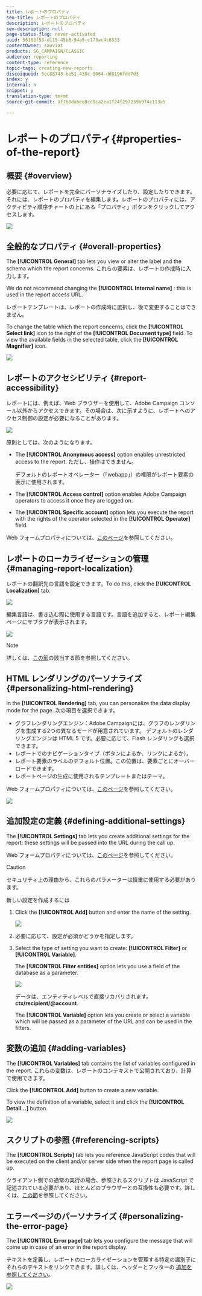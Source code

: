 ```yaml
---
title: レポートのプロパティ
seo-title: レポートのプロパティ
description: レポートのプロパティ
seo-description: null
page-status-flag: never-activated
uuid: 56163f53-d115-45b8-94a5-c173ac4c6533
contentOwner: sauviat
products: SG_CAMPAIGN/CLASSIC
audience: reporting
content-type: reference
topic-tags: creating-new-reports
discoiquuid: 5ec88743-be51-438c-9064-dd0196fdd7d3
index: y
internal: n
snippet: y
translation-type: tm+mt
source-git-commit: af768da6ee8cc0ca2ea1f24f297239b974c113a5

---
```



# レポートのプロパティ{#properties-of-the-report}

## 概要 {#overview}

必要に応じて、レポートを完全にパーソナライズしたり、設定したりできます。それには、レポートのプロパティを編集します。レポートのプロパティには、アクティビティ順序チャートの上にある「プロパティ」ボタンをクリックしてアクセスします。

![](assets/s_ncs_advuser_report_properties_01.png)

## 全般的なプロパティ {#overall-properties}

The **[!UICONTROL General]** tab lets you view or alter the label and the schema which the report concerns. これらの要素は、レポートの作成時に入力します。

We do not recommend changing the **[!UICONTROL Internal name]** : this is used in the report access URL.

レポートテンプレートは、レポートの作成時に選択し、後で変更することはできません。

To change the table which the report concerns, click the **[!UICONTROL Select link]** icon to the right of the **[!UICONTROL Document type]** field. To view the available fields in the selected table, click the **[!UICONTROL Magnifier]** icon.

![](assets/s_ncs_advuser_report_properties_02.png)

## レポートのアクセシビリティ {#report-accessibility}

レポートには、例えば、Web ブラウザーを使用して、Adobe Campaign コンソール以外からアクセスできます。その場合は、次に示すように、レポートへのアクセス制御の設定が必要になることがあります。

![](assets/s_ncs_advuser_report_properties_02b.png)

原則としては、次のようになります。

* The **[!UICONTROL Anonymous access]** option enables unrestricted access to the report. ただし、操作はできません。

   デフォルトのレポートオペレーター（「webapp」）の権限がレポート要素の表示に使用されます。

* The **[!UICONTROL Access control]** option enables Adobe Campaign operators to access it once they are logged on.
* The **[!UICONTROL Specific account]** option lets you execute the report with the rights of the operator selected in the **[!UICONTROL Operator]** field.

Web フォームプロパティについては、[このページ](../../web/using/about-web-forms.md)を参照してください。

## レポートのローカライゼーションの管理 {#managing-report-localization}

レポートの翻訳先の言語を設定できます。To do this, click the **[!UICONTROL Localization]** tab.

![](assets/s_ncs_advuser_report_properties_06.png)

編集言語は、書き込む際に使用する言語です。言語を追加すると、レポート編集ページにサブタブが表示されます。

![](assets/s_ncs_advuser_report_properties_05a.png)

>[!NOTE]
>
>詳しくは、[この節](../../web/using/translating-a-web-form.md)の該当する節を参照してください。

## HTML レンダリングのパーソナライズ {#personalizing-html-rendering}

In the **[!UICONTROL Rendering]** tab, you can personalize the data display mode for the page. 次の項目を選択できます。

* グラフレンダリングエンジン：Adobe Campaignには、グラフのレンダリングを生成する2つの異なるモードが用意されています。 デフォルトのレンダリングエンジンは HTML 5 です。必要に応じて、Flash レンダリングも選択できます。
* レポートでのナビゲーションタイプ（ボタンによるか、リンクによるか）。
* レポート要素のラベルのデフォルト位置。この位置は、要素ごとにオーバーロードできます。
* レポートページの生成に使用されるテンプレートまたはテーマ。

Web フォームプロパティについては、[このページ](../../web/using/about-web-forms.md)を参照してください。

![](assets/s_ncs_advuser_report_properties_08.png)

## 追加設定の定義 {#defining-additional-settings}

The **[!UICONTROL Settings]** tab lets you create additional settings for the report: these settings will be passed into the URL during the call up.

Web フォームプロパティについては、[このページ](../../web/using/about-web-forms.md)を参照してください。

>[!CAUTION]
>
>セキュリティ上の理由から、これらのパラメーターは慎重に使用する必要があります。

新しい設定を作成するには

1. Click the **[!UICONTROL Add]** button and enter the name of the setting.

   ![](assets/s_ncs_advuser_report_properties_09a.png)

1. 必要に応じて、設定が必須かどうかを指定します。
1. Select the type of setting you want to create: **[!UICONTROL Filter]** or **[!UICONTROL Variable]**.

   The **[!UICONTROL Filter entities]** option lets you use a field of the database as a parameter.

   ![](assets/s_ncs_advuser_report_properties_09b.png)

   データは、エンティティレベルで直接リカバリされます。 **ctx/recipient/@account**.

   The **[!UICONTROL Variable]** option lets you create or select a variable which will be passed as a parameter of the URL and can be used in the filters.

## 変数の追加 {#adding-variables}

The **[!UICONTROL Variables]** tab contains the list of variables configured in the report. これらの変数は、レポートのコンテキストで公開されており、計算で使用できます。

Click the **[!UICONTROL Add]** button to create a new variable.

To view the definition of a variable, select it and click the **[!UICONTROL Detail...]** button.

![](assets/s_ncs_advuser_report_properties_10.png)

## スクリプトの参照 {#referencing-scripts}

The **[!UICONTROL Scripts]** tab lets you reference JavaScript codes that will be executed on the client and/or server side when the report page is called up.

クライアント側での通常の実行の場合、参照されるスクリプトは JavaScript で記述されている必要があり、ほとんどのブラウザーとの互換性も必要です。詳しくは、[この節](../../web/using/web-forms-answers.md)を参照してください。

## エラーページのパーソナライズ {#personalizing-the-error-page}

The **[!UICONTROL Error page]** tab lets you configure the message that will come up in case of an error in the report display.

テキストを定義し、レポートのローカライゼーションを管理する特定の識別子にそれらのテキストをリンクできます。詳しくは、ヘッダーとフッターの [追加を参照してください](../../reporting/using/element-layout.md#adding-a-header-and-a-footer)。

![](assets/s_ncs_advuser_report_properties_11.png)

